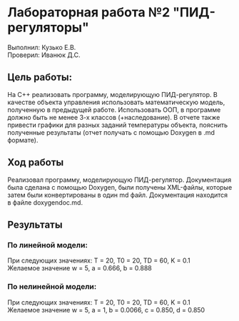 # Лабораторная работа №2 "ПИД-регуляторы"   
Выполнил: Кузько Е.В.  
Проверил: Иванюк Д.С.  
## Цель работы:  
На C++ реализовать программу, моделирующую ПИД-регулятор. В качестве объекта управления использовать математическую модель, полученную в предыдущей работе. Использовать ООП, в программе должно быть не менее 3-х классов (+наследование). В отчете также привести графики для разных заданий температуры объекта, пояснить полученные результаты (отчет получать с помощью Doxygen в .md формате).  
## Ход работы  
Реализовал программу, моделирующую ПИД-регулятор. Документация была сделана с помощью Doxygen, были получены XML-файлы, которые затем были конвертированы в один md файл. Документация находится в файле doxygendoc.md. 

## Результаты  
### По линейной модели:  
При следующих значениях: T = 20, T0 = 20, TD = 60, K = 0.1  
Желаемое значение w = 5, a = 0.666, b = 0.888  
### По нелинейной модели: 
При следующих значениях: T = 20, T0 = 20, TD = 60, K = 0.1  
Желаемое значение w = 5, a = 1, b = 0.0066, c = 0.850, d = 0.850   
